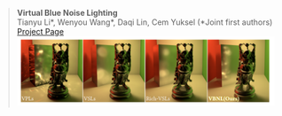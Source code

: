 > **Virtual Blue Noise Lighting**<br>
> Tianyu Li*, Wenyou Wang*, Daqi Lin, Cem Yuksel (*Joint first authors) <br>
> [Project Page](https://graphics.cs.utah.edu/research/projects/virtual-blue-noise-lighting/) <br>
> <img src="https://github.com/WeakKnight/weakknight.github.io/raw/master/assets/publications/vbnl.png" width="800px" alt="vbnl result"/>